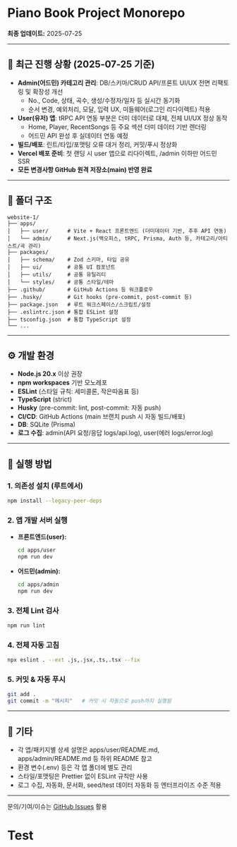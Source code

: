 # Piano Book Project Monorepo

**최종 업데이트:** 2025-07-25

---

## 📢 최근 진행 상황 (2025-07-25 기준)

- **Admin(어드민) 카테고리 관리**: DB/스키마/CRUD API/프론트 UI/UX 전면 리팩토링 및 확장성 개선
  - No., Code, 상태, 곡수, 생성/수정자/일자 등 실시간 동기화
  - 순서 변경, 예외처리, 모달, 입력 UX, 미들웨어(로그인 리다이렉트) 적용
- **User(유저) 앱**: tRPC API 연동 부분은 더미 데이터로 대체, 전체 UI/UX 정상 동작
  - Home, Player, RecentSongs 등 주요 섹션 더미 데이터 기반 렌더링
  - 어드민 API 완성 후 실데이터 연동 예정
- **빌드/배포**: 린트/타입/포맷팅 오류 대거 정리, 커밋/푸시 정상화
- **Vercel 배포 준비**: 첫 랜딩 시 user 앱으로 리다이렉트, /admin 이하만 어드민 SSR
- **모든 변경사항 GitHub 원격 저장소(main) 반영 완료**

---

## 📁 폴더 구조

```
website-1/
├── apps/
│   ├── user/      # Vite + React 프론트엔드 (더미데이터 기반, 추후 API 연동)
│   └── admin/     # Next.js(백오피스, tRPC, Prisma, Auth 등, 카테고리/아티스트/곡 관리)
├── packages/
│   ├── schema/    # Zod 스키마, 타입 공유
│   ├── ui/        # 공통 UI 컴포넌트
│   ├── utils/     # 공통 유틸리티
│   └── styles/    # 공통 스타일/테마
├── .github/       # GitHub Actions 등 워크플로우
├── .husky/        # Git hooks (pre-commit, post-commit 등)
├── package.json   # 루트 워크스페이스/스크립트/설정
├── .eslintrc.json # 통합 ESLint 설정
├── tsconfig.json  # 통합 TypeScript 설정
└── ...
```

---

## ⚙️ 개발 환경

- **Node.js 20.x** 이상 권장
- **npm workspaces** 기반 모노레포
- **ESLint** (스타일 규칙: 세미콜론, 작은따옴표 등)
- **TypeScript** (strict)
- **Husky** (pre-commit: lint, post-commit: 자동 push)
- **CI/CD**: GitHub Actions (main 브랜치 push 시 자동 빌드/배포)
- **DB**: SQLite (Prisma)
- **로그 수집**: admin(API 요청/응답 logs/api.log), user(에러 logs/error.log)

---

## 🚀 실행 방법

### 1. 의존성 설치 (루트에서)

```bash
npm install --legacy-peer-deps
```

### 2. 앱 개발 서버 실행

- **프론트엔드(user):**
  ```bash
  cd apps/user
  npm run dev
  ```
- **어드민(admin):**
  ```bash
  cd apps/admin
  npm run dev
  ```

### 3. 전체 Lint 검사

```bash
npm run lint
```

### 4. 전체 자동 고침

```bash
npx eslint . --ext .js,.jsx,.ts,.tsx --fix
```

### 5. 커밋 & 자동 푸시

```bash
git add .
git commit -m "메시지"   # 커밋 시 자동으로 push까지 실행됨
```

---

## 📝 기타

- 각 앱/패키지별 상세 설명은 apps/user/README.md, apps/admin/README.md 등 하위 README 참고
- 환경 변수(.env) 등은 각 앱 폴더에 별도 관리
- 스타일/포맷팅은 Prettier 없이 ESLint 규칙만 사용
- 로그 수집, 자동화, 문서화, seed/test 데이터 자동화 등 엔터프라이즈 수준 적용

---

문의/기여/이슈는 [GitHub Issues](https://github.com/Piano-Book-Project/website/issues) 활용
# Test
